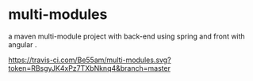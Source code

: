 # multi-modules
a maven multi-module project with back-end using spring and front with angular .

https://travis-ci.com/Be55am/multi-modules.svg?token=RBsgyJK4xPz7TXbNknq4&branch=master
